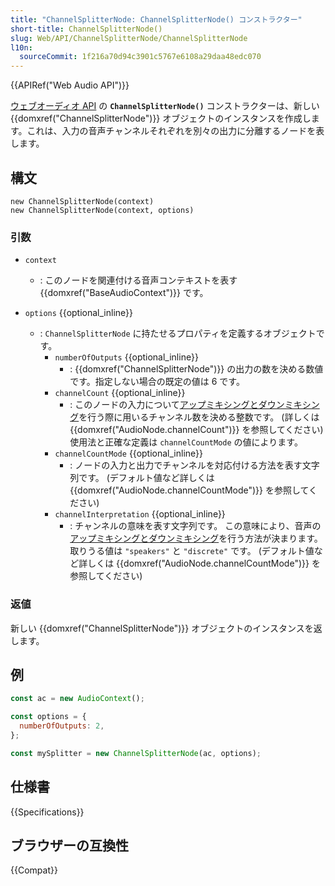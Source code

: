 ```yaml
---
title: "ChannelSplitterNode: ChannelSplitterNode() コンストラクター"
short-title: ChannelSplitterNode()
slug: Web/API/ChannelSplitterNode/ChannelSplitterNode
l10n:
  sourceCommit: 1f216a70d94c3901c5767e6108a29daa48edc070
---
```


{{APIRef("Web Audio API")}}

[ウェブオーディオ API](/ja/docs/Web/API/Web_Audio_API) の **`ChannelSplitterNode()`** コンストラクターは、新しい {{domxref("ChannelSplitterNode")}} オブジェクトのインスタンスを作成します。これは、入力の音声チャンネルそれぞれを別々の出力に分離するノードを表します。

## 構文

```js-nolint
new ChannelSplitterNode(context)
new ChannelSplitterNode(context, options)
```

### 引数

- `context`
  - : このノードを関連付ける音声コンテキストを表す {{domxref("BaseAudioContext")}} です。
- `options` {{optional_inline}}

  - : `ChannelSplitterNode` に持たせるプロパティを定義するオブジェクトです。
    - `numberOfOutputs` {{optional_inline}}
      - : {{domxref("ChannelSplitterNode")}} の出力の数を決める数値です。指定しない場合の既定の値は 6 です。
    - `channelCount` {{optional_inline}}
      - : このノードの入力について[アップミキシングとダウンミキシング](/ja/docs/Web/API/Web_Audio_API/Basic_concepts_behind_Web_Audio_API#%E3%82%A2%E3%83%83%E3%83%97%E3%83%9F%E3%82%AD%E3%82%B7%E3%83%B3%E3%82%B0%E3%81%A8%E3%83%80%E3%82%A6%E3%83%B3%E3%83%9F%E3%82%AD%E3%82%B7%E3%83%B3%E3%82%B0)を行う際に用いるチャンネル数を決める整数です。
      (詳しくは {{domxref("AudioNode.channelCount")}} を参照してください)
      使用法と正確な定義は `channelCountMode` の値によります。
    - `channelCountMode` {{optional_inline}}
      - : ノードの入力と出力でチャンネルを対応付ける方法を表す文字列です。
          (デフォルト値など詳しくは {{domxref("AudioNode.channelCountMode")}} を参照してください)
    - `channelInterpretation` {{optional_inline}}
      - : チャンネルの意味を表す文字列です。
          この意味により、音声の[アップミキシングとダウンミキシング](/ja/docs/Web/API/Web_Audio_API/Basic_concepts_behind_Web_Audio_API#%E3%82%A2%E3%83%83%E3%83%97%E3%83%9F%E3%82%AD%E3%82%B7%E3%83%B3%E3%82%B0%E3%81%A8%E3%83%80%E3%82%A6%E3%83%B3%E3%83%9F%E3%82%AD%E3%82%B7%E3%83%B3%E3%82%B0)を行う方法が決まります。
          取りうる値は `"speakers"` と `"discrete"` です。
          (デフォルト値など詳しくは {{domxref("AudioNode.channelCountMode")}} を参照してください)

### 返値

新しい {{domxref("ChannelSplitterNode")}} オブジェクトのインスタンスを返します。

## 例

```js
const ac = new AudioContext();

const options = {
  numberOfOutputs: 2,
};

const mySplitter = new ChannelSplitterNode(ac, options);
```

## 仕様書

{{Specifications}}

## ブラウザーの互換性

{{Compat}}
